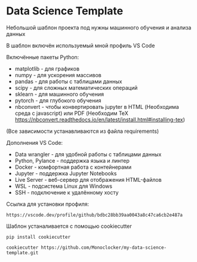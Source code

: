 # Data Science Template

Небольшой шаблон проекта под нужны машинного обучения и анализа данных

В шаблон включён используемый мной профиль VS Code

Включённые пакеты Python:

- matplotlib - для графиков
- numpy - для ускорения массивов
- pandas - для работы с таблицами данных
- scipy - для сложных математических операций
- sklearn - для машинного обучения
- pytorch - для глубокого обучения
- nbconvert - чтобы конвертировать jupyter в HTML (Необходима среда с javascript) или PDF (Необходим TeX https://nbconvert.readthedocs.io/en/latest/install.html#installing-tex)

(Все зависимости устанавливаются из файла requirements)

Дополнения VS Code:

- Data wrangler - для удобной работы с таблицами данных
- Python, Pylance - поддержка языка и линтер
- Docker - комфортная работа с контейнерами
- Jupyter - поддержка Jupyter Notebooks
- Live Server - веб-сервер для отображения HTML-файлов
- WSL - подсистема Linux для Windows 
- SSH - подключение к удалённому хосту

Ссылка для установки профиля:

```
https://vscode.dev/profile/github/bdbc28bb39aa0043a8c47ca6cb2e487a
```

Шаблон устаналивается с помощью cookiecutter

```
pip install cookiecutter
```

```
cookiecutter https://github.com/Monoclocker/my-data-science-template.git
```

